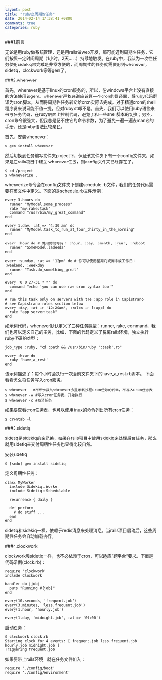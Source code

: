 ```yaml
---
layout: post
title: "ruby之周期性任务"
date: 2014-02-14 17:38:41 +0800
comments: true
categories: ruby
---
```

###1.前言

无论是用ruby做系统管理，还是用rails做web开发，都可能遇到周期性任务，它们按照一定时间周期（1小时，2天......）持续地触发。在ruby中，我认为一次性任务使用sidekiq来完成是非常方便的，而周期性的任务就需要用到whenever，sidetiq，clockwork等等gem了。

<!-- more -->

###2.whenever

首先，whenever是基于linux的cron服务的，所以，在windows平台上没有直接的方法使用该gem。whenever严格来说应该算一个cron的翻译器，将ruby代码翻译为cron脚本，从而将周期性任务转交给cron实际去完成。对于精通cron的shell程序员来说可能不值一提，但对rubyist却不是。首先，我们可以使用ruby语言来书写任务代码，在ruby层面上控制代码，避免了和一些shell脚本的切换；另外，cron命令很强大，但我总是记不住它的命令参数，为了避免一遍一遍去man它的手册，还是ruby语法比较亲民。

首先，安装whenever：

	$ gem install whenever

然后切换到任务编写文件夹project下，保证该文件夹下有一个config文件夹。如果是在rails项目中建立
whenever任务，则config文件夹已经存在了。

	$ cd /project
	$ wheneverize .

whenverize命令会在config文件夹下创建schedule.rb文件，我们的任务代码需要在该文件中定义。下面的是schedule.rb文件示例：

	every 3.hours do
	  runner "MyModel.some_process"
	  rake "my:rake:task"
	  command "/usr/bin/my_great_command"
	end
	
	every 1.day, :at => '4:30 am' do
	  runner "MyModel.task_to_run_at_four_thirty_in_the_morning"
	end
	
	every :hour do # 常用的简写有： :hour, :day, :month, :year, :reboot
	  runner "SomeModel.ladeeda"
	end
	
	every :sunday, :at => '12pm' do # 你可以使用星期几或周末或工作日： :weekend, :weekday
	  runner "Task.do_something_great"
	end
	
	every '0 0 27-31 * *' do
	  command "echo 'you can use raw cron syntax too'"
	end

	# run this task only on servers with the :app role in Capistrano
	# see Capistrano roles section below
	every :day, :at => '12:20am', :roles => [:app] do
	  rake "app_server:task"
	end

如示例代码，whenever默认定义了三种任务类型：runner, rake, command，我们也可以定义自己的任务，比如，下面的代码定义了脱离rails环境，独立执行ruby代码的类型：

	job_type :ruby, "cd :path && /usr/bin/ruby ':task'.rb"
	
	every :hour do
	  ruby 'have_a_rest'
	end

该示例描述了：每个小时会执行一次当前文件夹下的have_a_rest.rb脚本。
下面看看怎么将任务写入cron服务。

	$ whenever   #不带参数的whenever会显示转换程cron任务的代码，不写入cron任务表
	$ whenever -w #写入cron任务表，开始执行
	$ whenever -c #取消任务

如果要查看cron任务表，也可以使用linux的命令列出所有cron任务：

	$ crontab -l

###3.sidetiq

sidetiq是sidekiq的亲兄弟，如果在rails项目中使用sidekiq来处理后台任务，那么就用sidetiq来交付周期性任务也显得比较自然。

安装sidetiq：

	$ [sudo] gem install sidetiq

定义周期性任务：

	class MyWorker
	  include Sidekiq::Worker
	  include Sidetiq::Schedulable
	
	  recurrence { daily }
	
	  def perform
	    # do stuff ...
	  end
	end

sidetiq和sidekiq一样，依赖于redis消息来处理消息。当rails项目启动后，这些周期性任务会自动加载执行。

###4.clockwork

clockwork和sidetiq一样，也不必依赖于cron，可以适应”跨平台“要求。下面是代码示例(clock.rb)：

	require 'clockwork'
	include Clockwork
	
	handler do |job|
	  puts "Running #{job}"
	end
	
	every(10.seconds, 'frequent.job')
	every(3.minutes, 'less.frequent.job')
	every(1.hour, 'hourly.job')
	
	every(1.day, 'midnight.job', :at => '00:00')

启动任务：

	$ clockwork clock.rb
	Starting clock for 4 events: [ frequent.job less.frequent.job hourly.job midnight.job ]
	Triggering frequent.job

如果要带上rails环境，就在任务文件加入：

	require './config/boot'
	require './config/environment'

